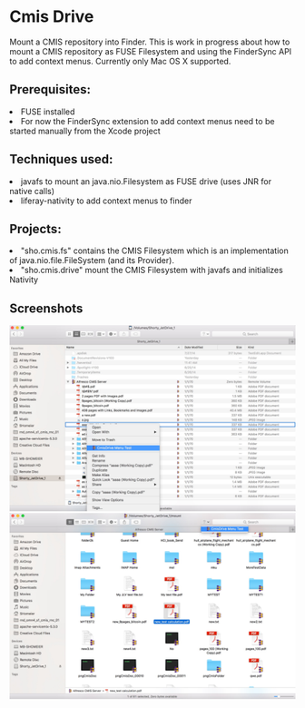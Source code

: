 # Cmis Drive

Mount a CMIS repository into Finder.
This is work in progress about how to mount a CMIS repository as FUSE Filesystem and using the FinderSync API to add context menus.
Currently only Mac OS X supported.

## Prerequisites:
<li> FUSE installed
<li> For now the FinderSync extension to add context menus need to be started manually from the Xcode project

## Techniques used:
<li> javafs to mount an java.nio.Filesystem as FUSE drive (uses JNR for native calls)
<li> liferay-nativity to add context menus to finder

## Projects:
<li> "sho.cmis.fs" contains the CMIS Filesystem which is an implementation of java.nio.file.FileSystem (and its Provider).
<li> "sho.cmis.drive" mount the CMIS Filesystem with javafs and initializes Nativity

## Screenshots
<img src="./screens/CmisDrive.jpg" width="800">
<img src="./screens/CmisDrive_Menu_Badges.jpg" width="800">

